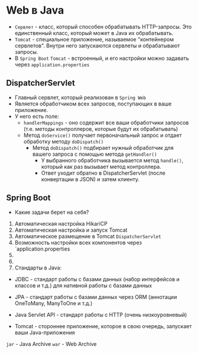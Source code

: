 # Web в Java

* `Сервлет` - класс, который способен обрабатывать HTTP-запросы. Это единственный класс, который может в Java их обрабатывать.
* `Tomcat` - специальное приложение, называемое "контейнером сервлетов". Внутри него запускаются сервлеты и обрабатывают запросы.
* В `Spring Boot` `Tomcat` - встроенный, и его настройки можно задавать через `application.properties`

## DispatcherServlet

* Главный сервлет, который реализован в `Spring Web`
* Является обработчиком всех запросов, поступающих в ваше приложение.
* У него есть поле:
    * `handlerMappings` - оно содержит все ваши обработчики запросов (т.е. методы контроллеров, которые будут их обрабатывать)
    * Метод `doService()` получает первоначальный запрос и отдает обработку методу `doDispatch()`
        * Метод `doDispatch()` подбирает нужный обработчик для вашего запроса с помощью метода `getHandler()`
            * У выбранного обработчика вызывается метод `handle()`, который как раз вызывает метод контроллера.
            * Ответ уходит обратно в DispatcherServlet (после конвертации в JSON) и затем клиенту.

## Spring Boot

* Какие задачи берет на себя?

1. Автоматическая настройка HikariCP
2. Автоматическая настройка и запуск Tomcat
3. Автоматическое размещение в Tomcat `DispatcherServlet`
4. Возможность настройки всех компонентов через `application.properties
5.
6.
7. Стандарты в Java:

- JDBC - стандарт работы с базами данных (набор интерфейсов и классов и т.д.) для нативной работы с базами данных
- JPA - стандарт работы с базами данных через ORM (аннотации OneToMany, ManyToOne и т.д.)
- Java Servlet API - стандарт работы с HTTP (очень низкоуровневый)

- Tomcat - стороннее приложение, которое в свою очередь, запускает ваши Java-приложения

`jar` - Java Archive
`war` - Web Archive